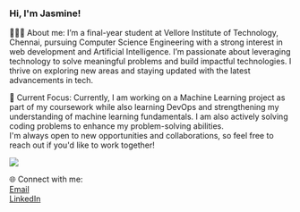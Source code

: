 

### Hi, I'm Jasmine!

👩🏻‍💻 About me:
I’m a final-year student at Vellore Institute of Technology, Chennai, pursuing Computer Science Engineering  with a strong interest in web development and Artificial Intelligence. I’m passionate about leveraging technology to solve meaningful problems and build impactful technologies. I thrive on exploring new areas and staying updated with the latest advancements in tech.

🎯 Current Focus:
Currently, I am working on a Machine Learning project as part of my coursework while also learning DevOps and strengthening my understanding of machine learning fundamentals. I am also actively solving coding problems  to enhance my problem-solving abilities.  
I'm always open to new opportunities and collaborations, so feel free to reach out if you'd like to work together! 

![](https://komarev.com/ghpvc/?username=JasmineBorse&color=lightgrey)

🌐 Connect with me:  
[Email](mailto:jasmineborse@gmail.com)  
[LinkedIn](https://www.linkedin.com/in/jasmine-borse-a340381b8)








